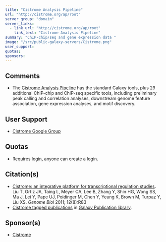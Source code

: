 ```yaml
---
title: "Cistrome Analysis Pipeline"
url: "http://cistrome.org/ap/root"
server_group: "domain"
server_links: 
  - link_url: "http://cistrome.org/ap/root"
    link_text: "Cistrome Analysis Pipeline"
summary: "ChIP-chip/seq and gene expression data "
image: "/src/public-galaxy-servers/Cistrome.png"
user_support: 
quotas: 
sponsors: 
---
```


## Comments

* The [Cistrome Analysis Pipeline](http://cistrome.org/ap/root) has the standard Galaxy tools, plus 29 additional ChIP-chip and ChIP-seq specific tools, including preliminary peak calling and correlation analyses, downstream genome feature association, gene expression analyses, and motif discovery.

## User Support

* [Cistrome Google Group](https://groups.google.com/forum/#!forum/cistrome)

## Quotas

* Requires login, anyone can create a login.

## Citation(s)

* [Cistrome: an integrative platform for transcriptional regulation studies](https://doi.org/10.1186/gb-2011-12-8-r83). Liu T, Ortiz JA, Taing L, Meyer CA, Lee B, Zhang Y, Shin HG, Wong SS, Ma J, Lei Y, Pape UJ, Poidinger M, Chen Y, Yeung K, Brown M, Turpaz Y, Liu XS. *Genome Biol* 2011; 12(8):R83
* [Cistrome tagged publications](https://www.zotero.org/groups/1732893/galaxy/items/tag/%3ECistrome) in [Galaxy Publication library](/src/publication-library/index.md).


## Sponsor(s)

* [Cistrome](/src/community/cistrome/index.md)
